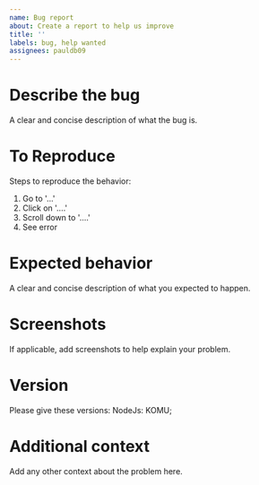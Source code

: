 ```yaml
---
name: Bug report
about: Create a report to help us improve
title: ''
labels: bug, help wanted
assignees: pauldb09
---
```


# Describe the bug

A clear and concise description of what the bug is.

# To Reproduce

Steps to reproduce the behavior:

1. Go to '...'
2. Click on '....'
3. Scroll down to '....'
4. See error

# Expected behavior

A clear and concise description of what you expected to happen.

# Screenshots

If applicable, add screenshots to help explain your problem.

# Version

Please give these versions:
NodeJs:
KOMU;

# Additional context

Add any other context about the problem here.
